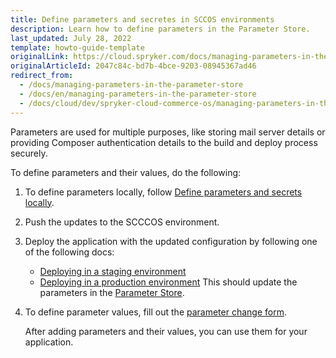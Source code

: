 ```yaml
---
title: Define parameters and secretes in SCCOS environments
description: Learn how to define parameters in the Parameter Store.
last_updated: July 28, 2022
template: howto-guide-template
originalLink: https://cloud.spryker.com/docs/managing-parameters-in-the-parameter-store
originalArticleId: 2047c84c-bd7b-4bce-9203-08945367ad46
redirect_from:
  - /docs/managing-parameters-in-the-parameter-store
  - /docs/en/managing-parameters-in-the-parameter-store
  - /docs/cloud/dev/spryker-cloud-commerce-os/managing-parameters-in-the-parameter-store.html
---
```


Parameters are used for multiple purposes, like storing mail server details or providing Composer authentication details to the build and deploy process securely.

To define parameters and their values, do the following:

1. To define parameters locally, follow [Define parameters and secrets locally](/docs/scos/dev/the-docker-sdk/{{site.version}}/define-parameters-and-secrets-locally.html).
2. Push the updates to the SCCCOS environment.
3. Deploy the application with the updated configuration by following one of the following docs:
    * [Deploying in a staging environment](/docs/cloud/dev/spryker-cloud-commerce-os/deploying-in-a-staging-environment.html)
    * [Deploying in a production environment](/docs/cloud/dev/spryker-cloud-commerce-os/deploying-in-a-production-environment.html)
        This should update the parameters in the [Parameter Store](https://eu-central-1.console.aws.amazon.com/systems-manager/parameters).
4. To define parameter values, fill out the [parameter change form](https://spryker.force.com/support/s/hosting-change-requests/change-request-change-parameter).

    After adding parameters and their values, you can use them for your application.
